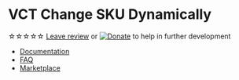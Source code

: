 # VCT Change SKU Dynamically
<span class="star">☆☆☆☆☆</span> [Leave review](https://commercemarketplace.adobe.com/vct-changeskudynamically.html#bazaarvoice.reviews.tab) or [![Donate](https://img.shields.io/badge/donate-PayPal-blue)](https://www.paypal.com/donate/?hosted_button_id=GB7ZCJ3D37CNE) to help in further development

- [Documentation](https://vct-vendor.github.io/change-sku-dynamically)
- [FAQ](https://vct-vendor.github.io/faq)
- [Marketplace](https://commercemarketplace.adobe.com/vct-changeskudynamically.html)
